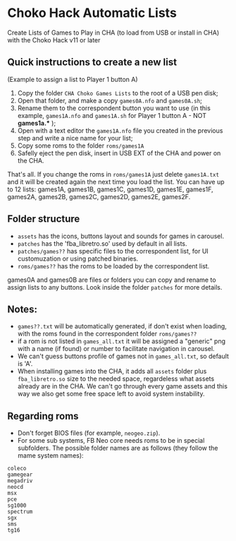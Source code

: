 # Choko Hack Automatic Lists
Create Lists of Games to Play in CHA (to load from USB or install in CHA)
with the Choko Hack v11 or later


## Quick instructions to create a new list
(Example to assign a list to Player 1 button A)

1) Copy the folder `CHA Choko Games Lists` to the root of a USB pen disk;
2) Open that folder, and make a copy `games0A.nfo` and `games0A.sh`;
3) Rename them to the correspondent button you want to use (in this example, `games1A.nfo` and `games1A.sh` for Player 1 button A - NOT __games1a.*__ );
4) Open with a text editor the `games1A.nfo` file you created in the previous step and write a nice name for your list;
5) Copy some roms to the folder `roms/games1A`
6) Safelly eject the pen disk, insert in USB EXT of the CHA and power on the CHA.

That's all.
If you change the roms in `roms/games1A` just delete `games1A.txt` and it will be created again the next time you load the list.
You can have up to 12 lists: games1A, games1B, games1C, games1D, games1E, games1F, games2A, games2B, games2C, games2D, games2E, games2F.


## Folder structure
- `assets`            has the icons, buttons layout and sounds for games in carousel.
- `patches`           has the 'fba_libretro.so' used by default in all lists.
- `patches/games??`   has specific files to the correspondent list, for UI customuzation or using patched binaries.
- `roms/games??`      has the roms to be loaded by the correspondent list.

games0A and games0B are files or folders you can copy and rename to assign lists to any buttons.
Look inside the folder `patches` for more details.

## Notes:
- `games??.txt` will be automatically generated, if don't exist when loading, with the roms found in the correspondent folder `roms/games??`
- if a rom is not listed in `games_all.txt` it will be assigned a "generic" png with a name (if found) or number to facilitate navigation in carousel.
- We can't guess buttons profile of games not in `games_all.txt`, so default is 'A'.
- When installing games into the CHA, it adds all `assets` folder plus `fba_libretro.so` size to the needed space, regardeless what assets already are in the CHA. We can't go through every game assets and this way we also get some free space left to avoid system instability.


## Regarding roms
- Don't forget BIOS files (for example, `neogeo.zip`).
- For some sub systems, FB Neo core needs roms to be in special subfolders. The possible folder names are as follows (they follow the mame system names):

```
coleco
gamegear
megadriv
neocd
msx
pce
sg1000
spectrum
sgx
sms
tg16
```
